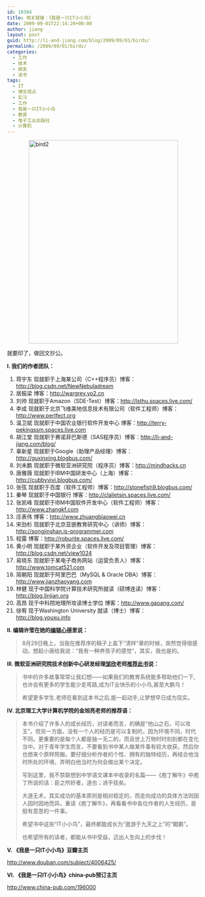 ```yaml
---
id: 10384
title: 相关链接：《我是一只IT小小鸟》
date: 2009-09-01T22:14:20+00:00
author: jiang
layout: post
guid: http://li-and-jiang.com/blog/2009/09/01/birds/
permalink: /2009/09/01/birds/
categories:
  - 工作
  - 技术
  - 朋友
  - 读书
tags:
  - IT
  - 博文视点
  - 实习
  - 工作
  - 我是一只IT小小鸟
  - 教育
  - 电子工业出版社
  - 计算机
---
```

[<img style="display: block; float: none; margin-left: auto; margin-right: auto; border-width: 0px;" title="bird2" alt="bird2" src="http://li-and-jiang.com/blog/wp-content/uploads/2009/09/bird2-thumb.jpg" width="390" height="531" border="0" />](http://li-and-jiang.com/blog/wp-content/uploads/2009/09/bird2.jpg)

就要印了，做回文抄公。

**I. 我们的作者团队：**

  1. 蒋宇东 现就职于上海某公司（C++程序员）博客：<http://blog.csdn.net/NewNebuladream>
  2. 居振梁 博客：<http://wargrey.yo2.cn>
  3. 刘帅 现就职于Amazon（SDE-Test）博客：<http://lsthu.spaces.live.com/>
  4. 李成 现就职于北京飞维美地信息技术有限公司（软件工程师）博客：<http://www.perlfect.org>
  5. 温卫斌 现就职于中国农业银行软件开发中心 博客：<http://terry-pekingssm.spaces.live.com>
  6. 胡江堂 现就职于赛诺菲巴斯德（SAS程序员）博客：<http://li-and-jiang.com/blog/>
  7. 辜新星 现就职于Google（助理产品经理）博客：<http://guxinxing.blogbus.com/>
  8. 刘未鹏 现就职于微软亚洲研究院（程序员）博客：<http://mindhacks.cn>
  9. 唐雅薇 现就职于IBM中国研发中心（上海）博客：<http://cubbyvivi.blogbus.com/>
 10. 张弦 现就职于百度（软件工程师）博客：<http://stonefish9.blogbus.com/>
 11. 秦琴 现就职于中国银行 博客：<http://clalietsin.spaces.live.com/>
 12. 张凯峰 现就职于IBM中国软件开发中心（软件工程师）博客：<http://www.zhangkf.com>
 13. 庄表伟 博客：<http://www.zhuangbiaowei.cn>
 14. 宋劲杉 现就职于北京亚嵌教育研究中心（讲师）博客：<http://songjinshan.is-programmer.com>
 15. 程露 博客：<http://roburite.spaces.live.com/>
 16. 黄小明 现就职于某外资企业（软件开发及项目管理）博客：<http://blog.csdn.net/view1024>
 17. 易晓东 现就职于某电子商务网站（运营负责人）博客：<http://www.tomcat521.com>
 18. 简朝阳 现就职于阿里巴巴（MySQL & Oracle DBA）博客：<http://www.jianzhaoyang.com>
 19. 林健 现于中国科学院计算技术研究所就读（硕博连读）博客：<http://blog.linjian.org>
 20. 高昂 现于中科院地理所攻读博士学位 博客：<http://www.gaoang.com/>
 21. 徐宥 现于Washington University 就读（博士）博客：<http://blog.youxu.info>

**II. 编辑许莹在她的**<a href="http://floramay13.blogbus.com/logs/45529500.html" target="_blank"><strong>编辑心得</strong></a>**里说：**

> 8月29日晚上，当我在推荐序的稿子上盖下“清样”章的时候，突然觉得很感动。想起小唐给我说：“我有一种养孩子的感觉”，其实，我也是的。

**III. 微软亚洲研究院技术创新中心研发经理**<a href="http://www.yishan.cc" target="_blank"><strong>邹欣</strong></a>**老师**<a href="http://www.china-pub.com/computers/common/Catalog.asp?IDD=196000&shuming=%u6211%u662F%u4E00%u53EAIT%u5C0F%u5C0F%u9E1F(%u9884%u8BA2%u4E2D,%u4F30%u4EF7)&type=7" target="_blank"><strong>推荐此书</strong></a>**说：**

> 书中的许多故事常常让我幻想——如果我们的教育系统能多帮助他们一下,也许会有更多的学生能少走弯路,成为IT业快乐的小小鸟,甚至大鹏鸟！
> 
> 希望更多学生.老师在看到这本书之后,能一起动手,让梦想早日成为现实。

**IV. 北京理工大学计算机学院的金旭亮老师的推荐语：**

> 本书介绍了许多人的成长经历，对读者而言，的确是“他山之石，可以攻玉”。但另一方面，没有一个人的经历是可以复制的，因为环境不同，时代不同。更重要的是每个人都是独一无二的，而且世上万物时时刻刻都在变化当中。对于青年学生而言，不要看到书中某人做某件事有较大收获，然后你也想来个原样照搬。要仔细分析作者的个性、拥有的独特经历，再结合他当时所处的环境，弄明白他当时为何会做出某个决定。
> 
> 写到这里，我不禁联想到中学语文课本中收录的名篇——《庖丁解牛》中庖丁所说的话：臣之所好者，道也；进乎技矣。
> 
> 大道无术，其实成功的基本原则是相对稳定的，而走向成功的具体方法则因人因时因地而异。重读《庖丁解牛》，再看看书中各位作者的人生经历，是挺有意思的一件事。
> 
> 希望书中这些“IT小小鸟”，最终都能成长为“遨游于九天之上”的“鲲鹏”。
> 
> 也希望所有的读者，都能从书中受益，迈出人生向上的步伐！

**V. 《我是一只IT小小鸟》豆瓣主页**

<http://www.douban.com/subject/4006425/>

**VI. 《我是一只IT小小鸟》china-pub预订主页**

<http://www.china-pub.com/196000>